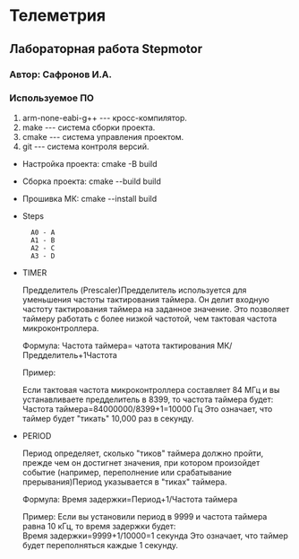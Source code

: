 # Телеметрия
## Лабораторная работа Stepmotor
### Автор: Сафронов И.А.
### Используемое ПО
1. arm-none-eabi-g++ --- кросс-компилятор.
1. make --- система сборки проекта.
1. cmake --- система управления проектом.
1. git --- система контроля версий.

- Настройка проекта: 
    cmake -B build
- Сборка проекта:
    cmake --build build     
- Прошивка МК:
    cmake --install build 

- Steps

        A0 - A
        A1 - B
        A2 - C 
        A3 - D



- TIMER

    Предделитель (Prescaler)Предделитель используется для уменьшения частоты тактирования таймера. Он делит входную частоту тактирования таймера на заданное значение. Это позволяет таймеру работать с более низкой частотой, чем тактовая частота микроконтроллера.

    Формула:
    Частота таймера= чатота тактирования МК/Предделитель+1Частота 

    ​Пример:

    Если тактовая частота микроконтроллера составляет 84 МГц и вы устанавливаете предделитель в 8399, то частота таймера будет:
    Частота таймера=84000000​/8399+1=10000 Гц
    Это означает, что таймер будет "тикать" 10,000 раз в секунду.

- PERIOD

    Период определяет, сколько "тиков" таймера должно пройти, прежде чем он достигнет значения, при котором произойдет событие (например, переполнение или срабатывание прерывания)Период указывается в "тиках" таймера.

    Формула:
    Время задержки=Период+1/Частота таймера

    ​Пример:
    Если вы установили период в 9999 и частота таймера равна 10 кГц, то время задержки будет:
    Время задержки=9999+1/10000​=1 секунда
    Это означает, что таймер будет переполняться каждые 1 секунду.